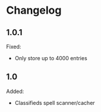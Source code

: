 # Changelog

## 1.0.1

Fixed:

* Only store up to 4000 entries

## 1.0

Added:

* Classifieds spell scanner/cacher
